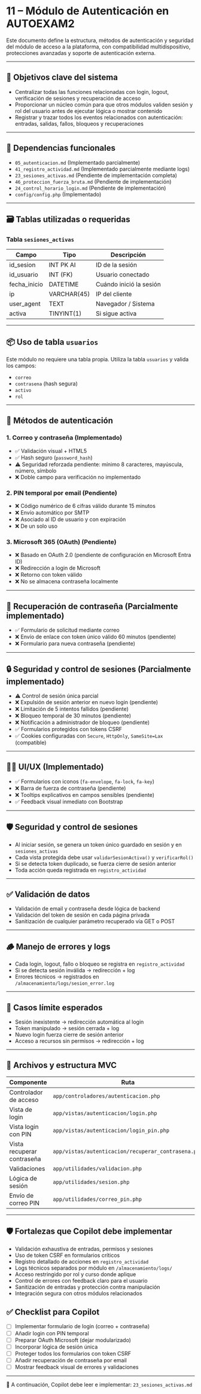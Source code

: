 # 11 – Módulo de Autenticación en AUTOEXAM2

Este documento define la estructura, métodos de autenticación y seguridad del módulo de acceso a la plataforma, con compatibilidad multidispositivo, protecciones avanzadas y soporte de autenticación externa.

---

## 🎯 Objetivos clave del sistema

- Centralizar todas las funciones relacionadas con login, logout, verificación de sesiones y recuperación de acceso  
- Proporcionar un núcleo común para que otros módulos validen sesión y rol del usuario antes de ejecutar lógica o mostrar contenido  
- Registrar y trazar todos los eventos relacionados con autenticación: entradas, salidas, fallos, bloqueos y recuperaciones  

---

## 🔗 Dependencias funcionales

- `05_autenticacion.md` (Implementado parcialmente)
- `41_registro_actividad.md` (Implementado parcialmente mediante logs)
- `23_sesiones_activas.md` (Pendiente de implementación completa)
- `46_proteccion_fuerza_bruta.md` (Pendiente de implementación)
- `24_control_horario_login.md` (Pendiente de implementación)
- `config/config.php` (Implementado)

---

## 🗃️ Tablas utilizadas o requeridas

### Tabla `sesiones_activas`

| Campo         | Tipo        | Descripción                    |
|---------------|-------------|--------------------------------|
| id_sesion     | INT PK AI   | ID de la sesión                |
| id_usuario    | INT (FK)    | Usuario conectado              |
| fecha_inicio  | DATETIME    | Cuándo inició la sesión        |
| ip            | VARCHAR(45) | IP del cliente                 |
| user_agent    | TEXT        | Navegador / Sistema            |
| activa        | TINYINT(1)  | Si sigue activa                |

---

## 📦 Uso de tabla `usuarios`

Este módulo no requiere una tabla propia. Utiliza la tabla `usuarios` y valida los campos:

- `correo`  
- `contrasena` (hash segura)  
- `activo`  
- `rol`  

---

## 🔐 Métodos de autenticación

### 1. Correo y contraseña (Implementado)

- ✅ Validación visual + HTML5  
- ✅ Hash seguro (`password_hash`)
- ⚠️ Seguridad reforzada pendiente: mínimo 8 caracteres, mayúscula, número, símbolo  
- ❌ Doble campo para verificación no implementado

### 2. PIN temporal por email (Pendiente)

- ❌ Código numérico de 6 cifras válido durante 15 minutos  
- ❌ Envío automático por SMTP  
- ❌ Asociado al ID de usuario y con expiración  
- ❌ De un solo uso  

### 3. Microsoft 365 (OAuth) (Pendiente)

- ❌ Basado en OAuth 2.0 (pendiente de configuración en Microsoft Entra ID)  
- ❌ Redirección a login de Microsoft  
- ❌ Retorno con token válido  
- ❌ No se almacena contraseña localmente  

---

## 🔄 Recuperación de contraseña (Parcialmente implementado)

- ✅ Formulario de solicitud mediante correo  
- ❌ Envío de enlace con token único válido 60 minutos (pendiente)
- ❌ Formulario para nueva contraseña (pendiente)

---

## 🔒 Seguridad y control de sesiones (Parcialmente implementado)

- ⚠️ Control de sesión única parcial
- ❌ Expulsión de sesión anterior en nuevo login (pendiente)
- ❌ Limitación de 5 intentos fallidos (pendiente)
- ❌ Bloqueo temporal de 30 minutos (pendiente)
- ❌ Notificación a administrador de bloqueo (pendiente)
- ✅ Formularios protegidos con tokens CSRF  
- ✅ Cookies configuradas con `Secure`, `HttpOnly`, `SameSite=Lax` (compatible)

---

## 🧑‍💻 UI/UX (Implementado)

- ✅ Formularios con iconos (`fa-envelope`, `fa-lock`, `fa-key`)  
- ❌ Barra de fuerza de contraseña (pendiente)
- ❌ Tooltips explicativos en campos sensibles (pendiente) 
- ✅ Feedback visual inmediato con Bootstrap  

---

## 🛡️ Seguridad y control de sesiones

- Al iniciar sesión, se genera un token único guardado en sesión y en `sesiones_activas`  
- Cada vista protegida debe usar `validarSesionActiva()` y `verificarRol()`  
- Si se detecta token duplicado, se fuerza cierre de sesión anterior  
- Toda acción queda registrada en `registro_actividad`  

---

## ✅ Validación de datos

- Validación de email y contraseña desde lógica de backend  
- Validación del token de sesión en cada página privada  
- Sanitización de cualquier parámetro recuperado vía GET o POST  

---

## 🪵 Manejo de errores y logs

- Cada login, logout, fallo o bloqueo se registra en `registro_actividad`  
- Si se detecta sesión inválida → redirección + log  
- Errores técnicos → registrados en `/almacenamiento/logs/sesion_error.log`  

---

## 🧪 Casos límite esperados

- Sesión inexistente → redirección automática al login  
- Token manipulado → sesión cerrada + log  
- Nuevo login fuerza cierre de sesión anterior  
- Acceso a recursos sin permisos → redirección + log  

---

## 📂 Archivos y estructura MVC

| Componente                   | Ruta                                                |
|-----------------------------|-----------------------------------------------------|
| Controlador de acceso       | `app/controladores/autenticacion.php`              |
| Vista de login              | `app/vistas/autenticacion/login.php`               |
| Vista login con PIN         | `app/vistas/autenticacion/login_pin.php`           |
| Vista recuperar contraseña  | `app/vistas/autenticacion/recuperar_contrasena.php`|
| Validaciones                | `app/utilidades/validacion.php`                    |
| Lógica de sesión            | `app/utilidades/sesion.php`                        |
| Envío de correo PIN         | `app/utilidades/correo_pin.php`                    |

---

## 🛡️ Fortalezas que Copilot debe implementar

- Validación exhaustiva de entradas, permisos y sesiones
- Uso de token CSRF en formularios críticos
- Registro detallado de acciones en `registro_actividad`
- Logs técnicos separados por módulo en `/almacenamiento/logs/`
- Acceso restringido por rol y curso donde aplique
- Control de errores con feedback claro para el usuario
- Sanitización de entradas y protección contra manipulación
- Integración segura con otros módulos relacionados


## ✅ Checklist para Copilot

- [ ] Implementar formulario de login (correo + contraseña)  
- [ ] Añadir login con PIN temporal  
- [ ] Preparar OAuth Microsoft (dejar modularizado)  
- [ ] Incorporar lógica de sesión única  
- [ ] Proteger todos los formularios con token CSRF  
- [ ] Añadir recuperación de contraseña por email  
- [ ] Mostrar feedback visual de errores y validaciones  

---

📌 A continuación, Copilot debe leer e implementar: `23_sesiones_activas.md`
